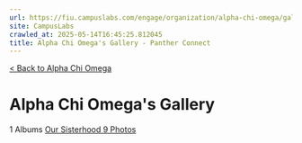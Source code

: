 ```yaml
---
url: https://fiu.campuslabs.com/engage/organization/alpha-chi-omega/gallery
site: CampusLabs
crawled_at: 2025-05-14T16:45:25.812045
title: Alpha Chi Omega's Gallery - Panther Connect
---
```


[< Back to Alpha Chi Omega](https://fiu.campuslabs.com/engage/organization/alpha-chi-omega)
# Alpha Chi Omega's Gallery
1 Albums
[Our Sisterhood 9 Photos ](https://fiu.campuslabs.com/engage/organization/alpha-chi-omega/gallery/album/284281)
